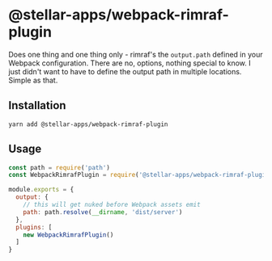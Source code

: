 # @stellar-apps/webpack-rimraf-plugin
Does one thing and one thing only - rimraf's the `output.path` defined in your Webpack 
configuration. There are no, options, nothing special to know. I just didn't want to have
to define the output path in multiple locations. Simple as that.

## Installation
`yarn add @stellar-apps/webpack-rimraf-plugin`

## Usage
```js
const path = require('path')
const WebpackRimrafPlugin = require('@stellar-apps/webpack-rimraf-plugin')

module.exports = {
  output: {
    // this will get nuked before Webpack assets emit
    path: path.resolve(__dirname, 'dist/server')
  },
  plugins: [
    new WebpackRimrafPlugin()
  ]
}
```
